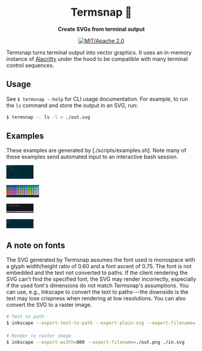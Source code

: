 <div align="center">

# Termsnap 📸

**Create SVGs from terminal output**

[![MIT/Apache 2.0](https://img.shields.io/badge/license-MIT%2FApache-blue.svg)](#license)

</div>

Termsnap turns terminal output into vector graphics. It uses an in-memory
instance of [Alacritty](https://github.com/alacritty/alacritty) under the hood
to be compatible with many terminal control sequences.

## Usage

See `$ termsnap --help` for CLI usage documentation. For example, to run the
`ls` command and store the output in an SVG, run:

```bash
$ termsnap -- ls -l > ./out.svg
```

## Examples

These examples are generated by [./scripts/examples.sh]. Note many of these
examples send automated input to an interactive bash session.

![Termsnap output of the cowsay command saying "hello world"](./media/cow.svg)

![Termsnap output of a dump of indexed terminal colors](./media/colors.svg)

![Termsnap output of example Python code viewed in Neovim](./media/nvim.svg)

![Termsnap output of some tty commands](./media/tty.svg)

## A note on fonts

The SVG generated by Termsnap assumes the font used is monospace with a glyph
width/height ratio of 0.60 and a font ascent of 0.75. The font is not
embedded and the text not converted to paths. If the client rendering the SVG
can't find the specified font, the SVG may render incorrectly, especially if
the used font's dimensions do not match Termsnap's assumptions. You can use,
e.g., Inkscape to convert the text to paths---the downside is the text may lose
crispness when rendering at low resolutions. You can also convert the SVG to a
raster image.

```bash
# Text to path
$ inkscape --export-text-to-path --export-plain-svg --export-filename=./out.svg ./in.svg

# Render to raster image
$ inkscape --export-width=800 --export-filename=./out.png ./in.svg
```
